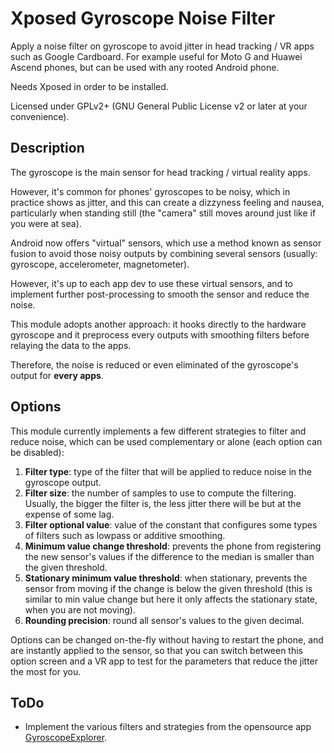 # Xposed Gyroscope Noise Filter
Apply a noise filter on gyroscope to avoid jitter in head tracking / VR apps such as Google Cardboard. For example useful for Moto G and Huawei Ascend phones, but can be used with any rooted Android phone.

Needs Xposed in order to be installed.

Licensed under GPLv2+ (GNU General Public License v2 or later at your convenience).

## Description

The gyroscope is the main sensor for head tracking / virtual reality apps.

However, it's common for phones' gyroscopes to be noisy, which in practice shows as jitter, and this can create a dizzyness feeling and nausea, particularly when standing still (the "camera" still moves around just like if you were at sea).

Android now offers "virtual" sensors, which use a method known as sensor fusion to avoid those noisy outputs by combining several sensors (usually: gyroscope, accelerometer, magnetometer).

However, it's up to each app dev to use these virtual sensors, and to implement further post-processing to smooth the sensor and reduce the noise.

This module adopts another approach: it hooks directly to the hardware gyroscope and it preprocess every outputs with smoothing filters before relaying the data to the apps.

Therefore, the noise is reduced or even eliminated of the gyroscope's output  for **every apps**.

## Options

This module currently implements a few different strategies to filter and reduce noise, which can be used complementary or alone (each option can be disabled):

1. **Filter type**: type of the filter that will be applied to reduce noise in the gyroscope output.
2. **Filter size**: the number of samples to use to compute the filtering. Usually, the bigger the filter is, the less jitter there will be but at the expense of some lag.
3. **Filter optional value**: value of the constant that configures some types of filters such as lowpass or additive smoothing.
4. **Minimum value change threshold**: prevents the phone from registering the new sensor's values if the difference to the median is smaller than the given threshold.
5. **Stationary minimum value threshold**: when stationary, prevents the sensor from moving if the change is below the given threshold (this is similar to min value change but here it only affects the stationary state, when you are not moving).
6. **Rounding precision**: round all sensor's values to the given decimal.

Options can be changed on-the-fly without having to restart the phone, and are instantly applied to the sensor, so that you can switch between this option screen and a VR app to test for the parameters that reduce the jitter the most for you.

## ToDo

* Implement the various filters and strategies from the opensource app [GyroscopeExplorer](https://github.com/KEOpenSource/GyroscopeExplorer).
